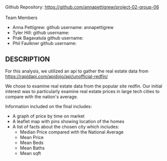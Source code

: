 # <Tech City Real Estate>

Github Repository: https://github.com/annapettigrew/project-02-group-06 <br />  
Team Members
- Anna Pettigrew: github username: annapettigrew
- Tyler Hill: github username:
- Prak Bagavatula github username:
- Phil Faulkner github username:


## DESCRIPTION
For this analysis, we utilized an api to gather the real estate data from https://rapidapi.com/apidojo/api/unofficial-redfin/

We chose to examine real estate data from the popular site redfin. Our initial interest was to particularly examine real estate prices in large tech cities to compare with the nation's average.

Information included on the final includes:
- A graph of price by time on market
- A leaflet map with pins showing location of the homes
- A list of facts about the chosen city which includes:
    - Median Price compared with the National Average
    - Mean Price
    - Mean Beds 
    - Mean Baths
    - Mean sqft
